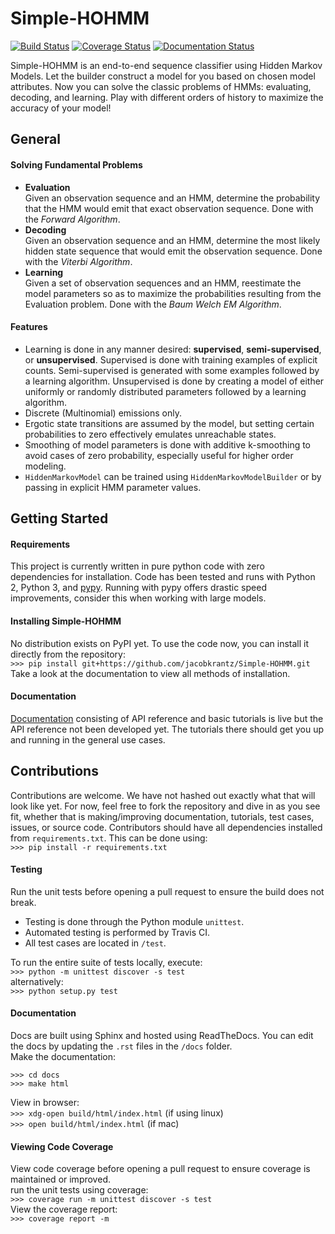 # Simple-HOHMM  

[![Build Status](https://travis-ci.org/jacobkrantz/Simple-HOHMM.svg?branch=master)](https://travis-ci.org/jacobkrantz/Simple-HOHMM)
[![Coverage Status](https://coveralls.io/repos/github/jacobkrantz/Simple-HOHMM/badge.svg?branch=master)](https://coveralls.io/github/jacobkrantz/Simple-HOHMM?branch=master)
[![Documentation Status](https://readthedocs.org/projects/simple-hohmm/badge/?version=latest)](http://simple-hohmm.readthedocs.io/en/latest/?badge=latest)  

Simple-HOHMM is an end-to-end sequence classifier using Hidden Markov Models. Let the builder construct a model for you based on chosen model attributes. Now you can solve the classic problems of HMMs: evaluating, decoding, and learning. Play with different orders of history to maximize the accuracy of your model!

## General

#### Solving Fundamental Problems
* **Evaluation**  
	Given an observation sequence and an HMM, determine the probability that the HMM would emit that exact observation sequence. Done with the *Forward Algorithm*.
* **Decoding**  
	Given an observation sequence and an HMM, determine the most likely hidden state sequence that would emit the observation sequence. Done with the *Viterbi Algorithm*.
* **Learning**  
	Given a set of observation sequences and an HMM, reestimate the model parameters so as to maximize the probabilities resulting from the Evaluation problem. Done with the *Baum Welch EM Algorithm*.

#### Features
* Learning is done in any manner desired: **supervised**, **semi-supervised**, or **unsupervised**. Supervised is done with training examples of explicit counts. Semi-supervised is generated with some examples followed by a learning algorithm. Unsupervised is done by creating a model of either uniformly or randomly distributed parameters followed by a learning algorithm.
* Discrete (Multinomial) emissions only.
* Ergotic state transitions are assumed by the model, but setting certain probabilities to zero effectively emulates unreachable states.
* Smoothing of model parameters is done with additive k-smoothing to avoid cases of zero probability, especially useful for higher order modeling.
* `HiddenMarkovModel` can be trained using `HiddenMarkovModelBuilder` or by passing in explicit HMM parameter values.

## Getting Started

#### Requirements
This project is currently written in pure python code with zero dependencies for installation. Code has been tested and runs with Python 2, Python 3, and [pypy](https://pypy.org/). Running with pypy offers drastic speed improvements, consider this when working with large models.

#### Installing Simple-HOHMM
No distribution exists on PyPI yet. To use the code now, you can install it directly from the repository:  
`>>> pip install git+https://github.com/jacobkrantz/Simple-HOHMM.git`  
Take a look at the documentation to view all methods of installation.  

#### Documentation  
[Documentation](http://simple-hohmm.readthedocs.io/en/latest/?badge=latest) consisting of API reference and basic tutorials is live but the API reference not been developed yet. The tutorials there should get you up and running in the general use cases.  

## Contributions
Contributions are welcome. We have not hashed out exactly what that will look like yet. For now, feel free to fork the repository and dive in as you see fit, whether that is making/improving documentation, tutorials, test cases, issues, or source code. Contributors should have all dependencies installed from `requirements.txt`. This can be done using:  
 `>>> pip install -r requirements.txt`

#### Testing
Run the unit tests before opening a pull request to ensure the build does not break.   
* Testing is done through the Python module `unittest`.
* Automated testing is performed by Travis CI.
* All test cases are located in `/test`.  

To run the entire suite of tests locally, execute:  
`>>> python -m unittest discover -s test`  
alternatively:  
`>>> python setup.py test`

#### Documentation
Docs are built using Sphinx and hosted using ReadTheDocs. You can edit the docs by updating the `.rst` files in the `/docs` folder.  
Make the documentation:
```
>>> cd docs
>>> make html
```  
View in browser:  
`>>> xdg-open build/html/index.html` (if using linux)  
`>>> open build/html/index.html` (if mac)

#### Viewing Code Coverage  
View code coverage before opening a pull request to ensure coverage is maintained or improved.   
run the unit tests using coverage:  
`>>> coverage run -m unittest discover -s test`  
View the coverage report:  
`>>> coverage report -m`  
